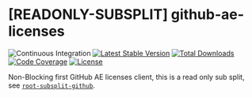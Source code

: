 # [READONLY-SUBSPLIT] github-ae-licenses


![Continuous Integration](https://github.com/php-api-clients/github-ae-licenses/workflows/Continuous%20Integration/badge.svg)
[![Latest Stable Version](https://poser.pugx.org/api-clients/github-ae-licenses/v/stable.png)](https://packagist.org/packages/api-clients/github-ae-licenses)
[![Total Downloads](https://poser.pugx.org/api-clients/github-ae-licenses/downloads.png)](https://packagist.org/packages/api-clients/github-ae-licenses)
[![Code Coverage](https://scrutinizer-ci.com/g/php-api-clients/github-ae-licenses/badges/coverage.png?b==)](https://scrutinizer-ci.com/g/php-api-clients/github-ae-licenses/?branch=)
[![License](https://poser.pugx.org/api-clients/github-ae-licenses/license.png)](https://packagist.org/packages/api-clients/github-ae-licenses)

Non-Blocking first GitHub AE licenses client, this is a read only sub split, see [`root-subsplit-github`](https://github.com/php-api-clients/root-subsplit-github).
